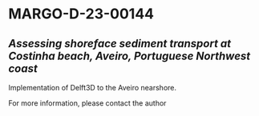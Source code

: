# MARGO-D-23-00144
## _Assessing shoreface sediment transport at Costinha beach, Aveiro, Portuguese Northwest coast_


Implementation of Delft3D to the Aveiro nearshore.

For more information, please contact the author
